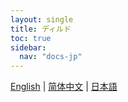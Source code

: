```yaml
---
layout: single
title: ディルド
toc: true
sidebar:
  nav: "docs-jp"
---
```

[English](/dancexr/features/dildo) | [简体中文](/zh/dancexr/features/dildo) | [日本語](/jp/dancexr/features/dildo)